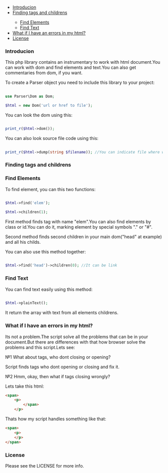 <ul>
	<li><a href="#Introducion">Introducion</a></li>
	<li><a href="#Find">Finding tags and childrens</a></li>
		<ul>
			<li><a href="#Find$Elements">Find Elements</a></li>
			<li><a href="#Find$Text">Find Text</a></li>
		</ul>
	<li><a href="#Errors">What if I have an errors in my html?</a></li>
	<li><a href="#License">License</a></li>
</ul>

<h3 id = 'Introducion'>Introducion</h3>

This php library contains an instrumentary to work with html document.You can work with dom and find elements and text.You can also get commentaries from dom, if you want.

To create a Parser object you need to include this library to your project:

```PHP
	
use Parser\Dom as Dom;

$html = new Dom('url or href to file');

```

You can look the dom using this:

```PHP

print_r($html->dom());

```

You can also look source file code using this:

```PHP
	
print_r($html->dump(string $filename)); //You can indicate file where will be writen dump file.

```

<h3 id = 'Find'>Finding tags and childrens</h3>

<h3 id = 'Find$Elements'>Find Elements</h3>

To find element, you can this two functions:

```PHP

$html->find('elem');

$html->children(1);

```

First method finds tag with name "elem".You can also find elements by class or id.You can do it, marking element by special symbols "." or "#".

Second method finds second children in your main dom("head" at example) and all his childs.

You can also use this method together:

```PHP
	
$html->find('head')->children(0); //It can be link

```

<h3 id = 'Find$Text'>Find Text</h3>

You can find text easily using this method:

```PHP
	
$html->plainText();

```

It return the array with text from all elements childrens.

<h3 id = 'Errors'>What if I have an errors in my html?</h3>

Its not a problem.The script solve all the problems that can be in your document.But there are differences with that how browser solve the problems and this script.Lets see:

№1 What about tags, who dont closing or opening?

Script finds tags who dont opening or closing and fix it.

№2 Hmm, okay, then what if tags closing wrongly?

Lets take this html:
```HTML
<span>
	<p>
		</span>
	</p>
```

Thats how my script handles something like that:

```HTML
<span>
	<p>
	</p>
</span>
```

<h3 id='License'>License</h3>

Please see the LICENSE for more info.

